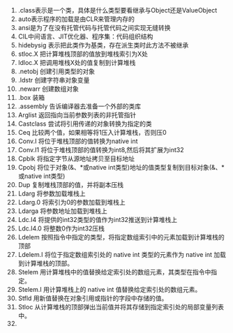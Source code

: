 1. .class表示是一个类，具体是什么类型要看继承与Object还是ValueObject
2. auto表示程序的加载是由CLR来管理内存的
3. ansi是为了在没有托管代码与托管代码之间实现无缝转换
4. CIL中间语言、JIT优化器、程序集：代码组织结构
5. hidebysig 表示把此类作为基类，存在派生类时此方法不被继承
6. stloc.X 把计算堆栈顶部的值放到堆栈索引为X处
7. ldloc.X 把调用堆栈X处的值复制到计算堆栈
8. .netobj 创建引用类型的对象
9. .ldstr 创建字符串对象变量
10. .newarr 创建数组对象
11. .box 装箱
12. .assembly 告诉编译器去准备一个外部的类库
13. Arglist 返回指向当前参数列表的非托管指针
14. Castclass 尝试将引用传递的对象转换为指定的类
15. Ceq 比较两个值，如果相等将1压入计算堆栈，否则压0
16. Conv.I 将位于堆栈顶部的值转换为native int
17. Conv.I1 将位于堆栈顶部的值转换为int8,然后将其扩展为int32
18. Cpblk 将指定字节从源地址拷贝至目标地址
19. Cpobj 将位于对象(&、\*或native int类型)地址的值类型复制到目标对象(&、\*或native int类型)
20. Dup 复制堆栈顶部的值，并将副本压栈
21. Ldarg 将参数加载堆栈上
22. Ldarg.0 将索引为0的参数加载到堆栈上
23. Ldarga 将参数地址加载到堆栈上
24. Ldc.I4 将提供的int32类型的值作为int32推送到计算堆栈上
25. Ldc.I4.0 将整数0作为int32压栈
26. Ldelem 按照指令中指定的类型，将指定数组索引中的元素加载到计算堆栈的顶部
27. Ldelem.I 将位于指定数组索引处的 native int 类型的元素作为 native int 加载到计算堆栈的顶部。
28. Stelem 用计算堆栈中的值替换给定索引处的数组元素，其类型在指令中指定。
29. Stelem.I 用计算堆栈上的 native int 值替换给定索引处的数组元素。
30. Stfld 用新值替换在对象引用或指针的字段中存储的值。
31. Stloc 从计算堆栈的顶部弹出当前值并将其存储到指定索引处的局部变量列表中。
32. 